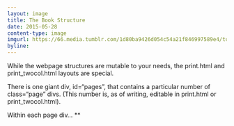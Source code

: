 ```yaml
---
layout: image
title: The Book Structure
date: 2015-05-28
content-type: image
imgurl: https://66.media.tumblr.com/1d80ba9426d054c54a21f846997589e4/tumblr_o876c5AjEa1sn9lg7o1_1280.png
byline:
---
```


While the webpage structures are mutable to your needs, the print.html and print_twocol.html layouts are special. 

There is one giant div, id=“pages”, that contains a particular number of class=“page” divs. (This number is, as of writing, editable in print.html or print_twocol.html). 

Within each page div… **
